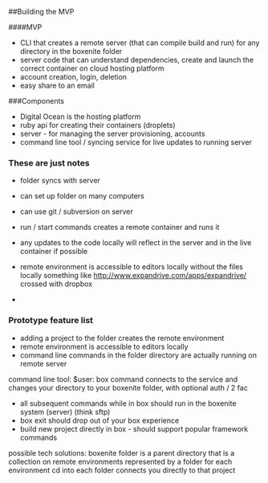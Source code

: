 ##Building the MVP

####MVP
* CLI that creates a remote server (that can compile build and run) for any directory in the boxenite folder
* server code that can understand dependencies, create and launch the correct container on cloud hosting platform
* account creation, login, deletion
* easy share to an email

###Components
* Digital Ocean is the hosting platform
* ruby api for creating their containers (droplets)
* server - for managing the server provisioning, accounts
* command line tool / syncing service for live updates to running server


### These are just notes

* folder syncs with server
* can set up folder on many computers
* can use git / subversion on server
* run / start commands creates a remote container and runs it
* any updates to the code locally will reflect in the server and in the live container if possible


* remote environment is accessible to editors locally without the files locally
  something like http://www.expandrive.com/apps/expandrive/ crossed with dropbox
* 

### Prototype feature list
* adding a project to the folder creates the remote environment
* remote environment is accessible to editors locally
* command line commands in the folder directory are actually running on remote server

command line tool: $user: box command connects to the service and changes your directory to your boxenite folder, with optional auth / 2 fac
- all subsequent commands while in box should run in the boxenite system (server) (think sftp)
- box exit should drop out of your box experience
- build new project directly in box - should support popular framework commands


possible tech solutions: 
boxenite folder is a parent directory that is a collection on remote environments represented by a folder for each environment
cd into each folder connects you directly to that project
